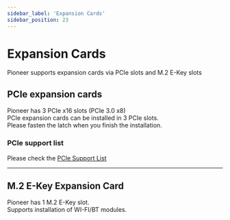 ```yaml
---
sidebar_label: 'Expansion Cards'
sidebar_position: 23
---
```

# Expansion Cards

Pioneer supports expansion cards via PCIe slots and M.2 E-Key slots

## PCIe expansion cards

Pioneer has 3 PCIe x16 slots (PCIe 3.0 x8)  
PCIe expansion cards can be installed in 3 PCIe slots.  
Please fasten the latch when you finish the installation.

### PCIe support list

Please check the [PCIe Support List](https://github.com/milkv-pioneer/hardware/blob/main/pioneer_pcie_list.pdf)

---------------------------------
## M.2 E-Key Expansion Card

Pioneer has 1 M.2 E-Key slot.  
Supports installation of WI-FI/BT modules.

